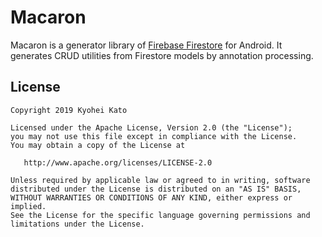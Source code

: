 # Macaron

Macaron is a generator library of [Firebase Firestore](https://firebase.google.com/docs/firestore) for Android.
It generates CRUD utilities from Firestore models by annotation processing.

## License

```
Copyright 2019 Kyohei Kato

Licensed under the Apache License, Version 2.0 (the "License");
you may not use this file except in compliance with the License.
You may obtain a copy of the License at

   http://www.apache.org/licenses/LICENSE-2.0

Unless required by applicable law or agreed to in writing, software
distributed under the License is distributed on an "AS IS" BASIS,
WITHOUT WARRANTIES OR CONDITIONS OF ANY KIND, either express or implied.
See the License for the specific language governing permissions and
limitations under the License.
```
